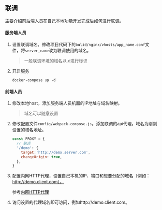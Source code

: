 ## 联调

主要介绍前后端人员在自己本地功能开发完成后如何进行联调。

#### 服务端人员

1. 设置联调域名，修改项目代码下的`bulid/nginx/vhosts/app_name.conf`文件，将`server_name`改为联调使用的域名。

   > 一般联调环境的域名以.d进行标识

2. 开启服务

   ```shell
   docker-compose up -d
   ```


#### 前端人员

1. 修改本地host，添加服务端人员机器的IP地址与域名映射。

   > 域名可以随意设置

2. 修改配置文件`config/webpack.compose.js`，添加联调的api代理，域名为刚刚设置的域名地址。

   ```javascript
   const PROXY = {
     // 联调
     '/demo': {
       target:'http://demo.server.com',
       changeOrigin: true,
     },
   }
   ```

3. 配置内网HTTP代理，设置自己本机的IP、端口和想要分配的域名（例如：http://demo.client.com）。

   参考[内网HTTP代理](/base/nginx.md)

4. 访问设置的代理域名即可访问，例如http://demo.client.com。